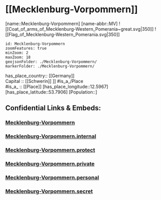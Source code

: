 ﻿---
has_id_wikidata: Q1196
location:
- 53.7906
- 12.5967
type: State
ISO3166-2: DE-MV
SpocWebEntityId: 36018
isDeleted: false
Confidential: public
tags:
- geo/State
flag: "[[_Standards/WikiData/WD~flag of Mecklenburg-Vorpommern]]"
replaces:
- "[[_Standards/WikiData/WD~Schwerin District]]"
- "[[_Standards/WikiData/WD~Western Pomerania]]"
- "[[_Standards/WikiData/WD~Neubrandenburg District]]"
- "[[_Standards/WikiData/WD~Rostock District]]"
German_regional_key: 13
shares_border_with:
- "[[_Standards/WikiData/WD~West Pomeranian Voivodeship]]"
- '[[_Standards/WikiData/WD~Schleswig-Holstein]]'
- "[[_Standards/WikiData/WD~Lower Saxony]]"
- '[[_Standards/WikiData/WD~Brandenburg]]'
area: 23174
WOEID: 2345492
population: 1628378
coordinates_of_easternmost_point: "Point(14.416666666 53.333333333)"
flag_image: "http://commons.wikimedia.org/wiki/Special:FilePath/Flag%20of%20Mecklenburg-Western%20Pomerania.svg"
motto_text: "MV tut gut."
OmegaWiki_Defined_Meaning: 414538
native_label: Mecklenburg-Vorpommern
inception: 1990-10-03
has_time_started: 1990-10-03
Commons_category: Mecklenburg-Vorpommern
Commons_gallery: Mecklenburg-Vorpommern
image: "http://commons.wikimedia.org/wiki/Special:FilePath/Schwerin%20Castle%20Aerial%20View%20Island%20Luftbild%20Schweriner%20Schloss%20Insel%20See.jpg"
coat_of_arms_image: "http://commons.wikimedia.org/wiki/Special:FilePath/Coat%20of%20arms%20of%20Mecklenburg-Western%20Pomerania%20%28great%29.svg"
Image_Archive_Herder_Institute: Q1196
head_of_government: "[[_Standards/WikiData/WD~Manuela Schwesig]]"
coat_of_arms: "[[_Standards/WikiData/WD~coat of arms of Mecklenburg-Vorpommern]]"
instance_of: "[[_Standards/WikiData/WD~federated state of Germany]]"
motto: '[[_Standards/WikiData/WD~Q1284789]]'
main_regulatory_text: "[[_Standards/WikiData/WD~Constitution of the State of Mecklenburg-Vorpommern]]"
history_of_topic: '[[_Standards/WikiData/WD~Q1516530]]'
highest_point: "[[_Standards/WikiData/WD~Helpt Hills]]"
highest_judicial_authority: "[[_Standards/WikiData/WD~State Constitutional Court of Mecklenburg-Vorpommern]]"
coordinates_of_westernmost_point: "Point(10.6 53.366666666)"
topic_s_main_Wikimedia_portal: "[[_Standards/WikiData/WD~Portal:Mecklenburg-Vorpommern]]"
geoshape: "http://commons.wikimedia.org/data/main/Data:Mecklenburg-Vorpommern.map"
page_banner: "http://commons.wikimedia.org/wiki/Special:FilePath/Ahlbeck%20banner%20Strand%20Seebruecke.jpg"
locator_map_image: "http://commons.wikimedia.org/wiki/Special:FilePath/Locator%20map%20Mecklenburg-Vorpommern%20in%20Germany.svg"
detail_map:
- "http://commons.wikimedia.org/wiki/Special:FilePath/Mecklenburg-Vorpommern.gif"
- "http://commons.wikimedia.org/wiki/Special:FilePath/Mecklenburg-Vorpommern%2C%20administrative%20divisions%20-%20de%20-%20colored.svg"
location_map: "http://commons.wikimedia.org/wiki/Special:FilePath/Mecklenburg-Vorpommern%20location%20map.svg"
relief_location_map: "http://commons.wikimedia.org/wiki/Special:FilePath/Mecklenburg-Vorpommern%20relief%20location%20map.jpg"
official_website: "https://www.mecklenburg-vorpommern.de/"
Dewey_Decimal_Classification: 2--4317
ISO_3166-2_code: DE-MV
HASC: DE.MV
NUTS_code:
- DE8
- DE80
FIPS_10-4_countries_and_regions_: GM12
subreddit: MeckPomm
office_held_by_head_of_government: "[[_Standards/WikiData/WD~Minister-President of Mecklenburg-Vorpommern]]"
executive_body: "[[_Standards/WikiData/WD~Government of Mecklenburg-Western Pomerania]]"
list_of_monuments: '[[_Standards/WikiData/WD~Q20754020]]'
permanent_duplicated_item: '[[_Standards/WikiData/WD~Q25930012]]'
follows: '[[_Standards/WikiData/WD~Mecklenburg]]'
archives_at: '[[_Standards/WikiData/WD~Q28737515]]'
topic_s_main_category: '[[_Standards/WikiData/WD~Q56822973]]'
economy_of_topic: "[[_Standards/WikiData/WD~economy of Mecklenburg-Western Pomerania]]"
BHCL_UUID: 1f2bf35e-5d93-49e4-bdd5-a86e453d7271
Facebook_username: mvtutgut
Instagram_username: mvtutgut
coordinates_of_northernmost_point: "Point(13.433333333 54.683333333)"
coordinate_location: "Point(12.5 53.75)"
coordinates_of_southernmost_point: "Point(11.383333333 53.1)"
located_in_or_next_to_body_of_water: "[[_Standards/WikiData/WD~Baltic Sea]]"
contains_the_administrative_territorial_entity:
- '[[_Standards/WikiData/WD~Schwerin]]'
- '[[_Standards/WikiData/WD~Rostock]]'
- "[[_Standards/WikiData/WD~Nordwestmecklenburg District]]"
- "[[_Standards/WikiData/WD~Rostock District]]"
- "[[_Standards/WikiData/WD~Mecklenburgische Seenplatte District]]"
- "[[_Standards/WikiData/WD~Ludwigslust-Parchim District]]"
- "[[_Standards/WikiData/WD~Vorpommern-Rügen District]]"
- "[[_Standards/WikiData/WD~Vorpommern-Greifswald District]]"
capital: '[[_Standards/WikiData/WD~Schwerin]]'
located_in_time_zone:
- "[[_Standards/WikiData/WD~UTC+01:00]]"
- "[[_Standards/WikiData/WD~UTC+02:00]]"
elevation_above_sea_level: 0
located_in_the_administrative_territorial_entity: '[[_Standards/WikiData/WD~Germany]]'
country: '[[_Standards/WikiData/WD~Germany]]'
number_of_seats_in_assembly: 3
---

# [[Mecklenburg-Vorpommern]] 

[name::Mecklenburg-Vorpommern] 
[name-abbr::MV] 
![[Coat_of_arms_of_Mecklenburg-Western_Pomerania~great.svg|350]] 
![[Flag_of_Mecklenburg-Western_Pomerania.svg|350]] 

```leaflet
id: Mecklenburg-Vorpommern
zoomFeatures: true 
minZoom: 2 
maxZoom: 18
geojsonFolder: ./Mecklenburg-Vorpommern/
markerFolder: ./Mecklenburg-Vorpommern/
```

has_place_country:: [[Germany]]  
Capital :: [[Schwerin]] ]] 
#is_a_/Place  
#is_a_ :: [[Place]] 
[has_place_longitude::12.5967] 
[has_place_latitude::53.7906] 
[Population::] 



## Confidential Links & Embeds: 

### [Mecklenburg-Vorpommern](/_public/Earth/Continent/Europe/Europe~Central/Germany/Germany~East/Mecklenburg-Vorpommern.md) 

### [Mecklenburg-Vorpommern.internal](/_internal/Earth/Continent/Europe/Europe~Central/Germany/Germany~East/Mecklenburg-Vorpommern.internal.md) 

### [Mecklenburg-Vorpommern.protect](/_protect/Earth/Continent/Europe/Europe~Central/Germany/Germany~East/Mecklenburg-Vorpommern.protect.md) 

### [Mecklenburg-Vorpommern.private](/_private/Earth/Continent/Europe/Europe~Central/Germany/Germany~East/Mecklenburg-Vorpommern.private.md) 

### [Mecklenburg-Vorpommern.personal](/_personal/Earth/Continent/Europe/Europe~Central/Germany/Germany~East/Mecklenburg-Vorpommern.personal.md) 

### [Mecklenburg-Vorpommern.secret](/_secret/Earth/Continent/Europe/Europe~Central/Germany/Germany~East/Mecklenburg-Vorpommern.secret.md) 
